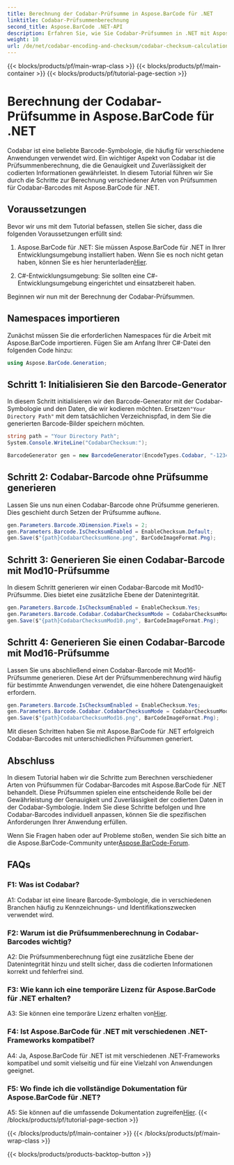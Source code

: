 ```yaml
---
title: Berechnung der Codabar-Prüfsumme in Aspose.BarCode für .NET
linktitle: Codabar-Prüfsummenberechnung
second_title: Aspose.BarCode .NET-API
description: Erfahren Sie, wie Sie Codabar-Prüfsummen in .NET mit Aspose.BarCode berechnen. Verbessern Sie die Datengenauigkeit in Codabar-Barcodes. Erhalten Sie eine Schritt-für-Schritt-Anleitung.
weight: 10
url: /de/net/codabar-encoding-and-checksum/codabar-checksum-calculation/
---
```


{{< blocks/products/pf/main-wrap-class >}}
{{< blocks/products/pf/main-container >}}
{{< blocks/products/pf/tutorial-page-section >}}

# Berechnung der Codabar-Prüfsumme in Aspose.BarCode für .NET

Codabar ist eine beliebte Barcode-Symbologie, die häufig für verschiedene Anwendungen verwendet wird. Ein wichtiger Aspekt von Codabar ist die Prüfsummenberechnung, die die Genauigkeit und Zuverlässigkeit der codierten Informationen gewährleistet. In diesem Tutorial führen wir Sie durch die Schritte zur Berechnung verschiedener Arten von Prüfsummen für Codabar-Barcodes mit Aspose.BarCode für .NET.

## Voraussetzungen

Bevor wir uns mit dem Tutorial befassen, stellen Sie sicher, dass die folgenden Voraussetzungen erfüllt sind:

1. Aspose.BarCode für .NET: Sie müssen Aspose.BarCode für .NET in Ihrer Entwicklungsumgebung installiert haben. Wenn Sie es noch nicht getan haben, können Sie es hier herunterladen[Hier](https://releases.aspose.com/barcode/net/).

2. C#-Entwicklungsumgebung: Sie sollten eine C#-Entwicklungsumgebung eingerichtet und einsatzbereit haben.

Beginnen wir nun mit der Berechnung der Codabar-Prüfsummen.

## Namespaces importieren

Zunächst müssen Sie die erforderlichen Namespaces für die Arbeit mit Aspose.BarCode importieren. Fügen Sie am Anfang Ihrer C#-Datei den folgenden Code hinzu:

```csharp
using Aspose.BarCode.Generation;
```

## Schritt 1: Initialisieren Sie den Barcode-Generator

 In diesem Schritt initialisieren wir den Barcode-Generator mit der Codabar-Symbologie und den Daten, die wir kodieren möchten. Ersetzen`"Your Directory Path"` mit dem tatsächlichen Verzeichnispfad, in dem Sie die generierten Barcode-Bilder speichern möchten.

```csharp
string path = "Your Directory Path";
System.Console.WriteLine("CodabarChecksum:");

BarcodeGenerator gen = new BarcodeGenerator(EncodeTypes.Codabar, "-12345-");
```

## Schritt 2: Codabar-Barcode ohne Prüfsumme generieren

 Lassen Sie uns nun einen Codabar-Barcode ohne Prüfsumme generieren. Dies geschieht durch Setzen der Prüfsumme auf`None`.

```csharp
gen.Parameters.Barcode.XDimension.Pixels = 2;
gen.Parameters.Barcode.IsChecksumEnabled = EnableChecksum.Default;
gen.Save($"{path}CodabarChecksumNone.png", BarCodeImageFormat.Png);
```

## Schritt 3: Generieren Sie einen Codabar-Barcode mit Mod10-Prüfsumme

In diesem Schritt generieren wir einen Codabar-Barcode mit Mod10-Prüfsumme. Dies bietet eine zusätzliche Ebene der Datenintegrität. 

```csharp
gen.Parameters.Barcode.IsChecksumEnabled = EnableChecksum.Yes;
gen.Parameters.Barcode.Codabar.CodabarChecksumMode = CodabarChecksumMode.Mod10;
gen.Save($"{path}CodabarChecksumMod10.png", BarCodeImageFormat.Png);
```

## Schritt 4: Generieren Sie einen Codabar-Barcode mit Mod16-Prüfsumme

Lassen Sie uns abschließend einen Codabar-Barcode mit Mod16-Prüfsumme generieren. Diese Art der Prüfsummenberechnung wird häufig für bestimmte Anwendungen verwendet, die eine höhere Datengenauigkeit erfordern.

```csharp
gen.Parameters.Barcode.IsChecksumEnabled = EnableChecksum.Yes;
gen.Parameters.Barcode.Codabar.CodabarChecksumMode = CodabarChecksumMode.Mod16;
gen.Save($"{path}CodabarChecksumMod16.png", BarCodeImageFormat.Png);
```

Mit diesen Schritten haben Sie mit Aspose.BarCode für .NET erfolgreich Codabar-Barcodes mit unterschiedlichen Prüfsummen generiert.

## Abschluss

In diesem Tutorial haben wir die Schritte zum Berechnen verschiedener Arten von Prüfsummen für Codabar-Barcodes mit Aspose.BarCode für .NET behandelt. Diese Prüfsummen spielen eine entscheidende Rolle bei der Gewährleistung der Genauigkeit und Zuverlässigkeit der codierten Daten in der Codabar-Symbologie. Indem Sie diese Schritte befolgen und Ihre Codabar-Barcodes individuell anpassen, können Sie die spezifischen Anforderungen Ihrer Anwendung erfüllen.

 Wenn Sie Fragen haben oder auf Probleme stoßen, wenden Sie sich bitte an die Aspose.BarCode-Community unter[Aspose.BarCode-Forum](https://forum.aspose.com/c/barcode/13).

## FAQs

### F1: Was ist Codabar?

A1: Codabar ist eine lineare Barcode-Symbologie, die in verschiedenen Branchen häufig zu Kennzeichnungs- und Identifikationszwecken verwendet wird.

### F2: Warum ist die Prüfsummenberechnung in Codabar-Barcodes wichtig?

A2: Die Prüfsummenberechnung fügt eine zusätzliche Ebene der Datenintegrität hinzu und stellt sicher, dass die codierten Informationen korrekt und fehlerfrei sind.

### F3: Wie kann ich eine temporäre Lizenz für Aspose.BarCode für .NET erhalten?

 A3: Sie können eine temporäre Lizenz erhalten von[Hier](https://purchase.aspose.com/temporary-license/).

### F4: Ist Aspose.BarCode für .NET mit verschiedenen .NET-Frameworks kompatibel?

A4: Ja, Aspose.BarCode für .NET ist mit verschiedenen .NET-Frameworks kompatibel und somit vielseitig und für eine Vielzahl von Anwendungen geeignet.

### F5: Wo finde ich die vollständige Dokumentation für Aspose.BarCode für .NET?

 A5: Sie können auf die umfassende Dokumentation zugreifen[Hier](https://reference.aspose.com/barcode/net/).
{{< /blocks/products/pf/tutorial-page-section >}}

{{< /blocks/products/pf/main-container >}}
{{< /blocks/products/pf/main-wrap-class >}}

{{< blocks/products/products-backtop-button >}}
